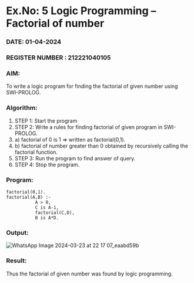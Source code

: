 # Ex.No: 5   Logic Programming – Factorial of number   
### DATE: 01-04-2024                                                                  
### REGISTER NUMBER : 212221040105
### AIM: 
To  write  a logic program for finding the factorial of given number using SWI-PROLOG. 
### Algorithm:
1. STEP 1: Start the program
2. STEP 2:  Write a rules for finding factorial of given program in SWI-PROLOG.
3.   a)	factorial of 0 is 1 => written as factorial(0,1).
4.   b)	factorial of number greater than 0 obtained by recursively calling the factorial    function.
5. STEP 3: Run the program  to find answer of  query.
6. STEP 4: Stop the program.

### Program:
```
factorial(0,1).
factorial(A,B) :-  
           A > 0, 
           C is A-1,
           factorial(C,D),
           B is A*D.
```

### Output:

![WhatsApp Image 2024-03-23 at 22 17 07_eaabd59b](https://github.com/Poojariyaa/AI_Lab_2023-24/assets/127511817/fde36328-b570-4996-9282-40f8a6c61fd9)

### Result:
Thus the factorial of given number was found by logic programming. 
